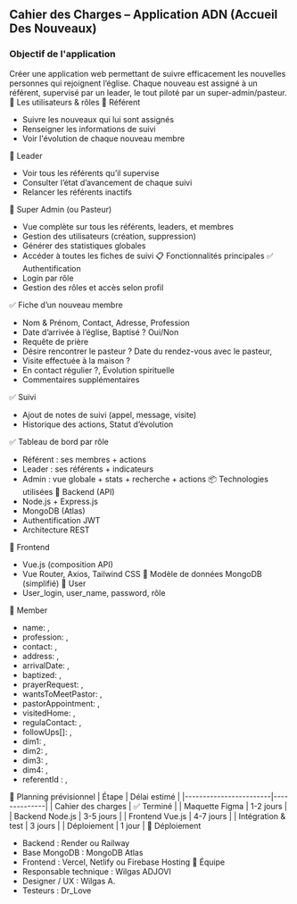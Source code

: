 ## Cahier des Charges – Application ADN (Accueil Des Nouveaux)
###  Objectif de l'application
Créer une application web permettant de suivre efficacement les nouvelles personnes qui rejoignent l’église.
Chaque nouveau est assigné à un référent, supervisé par un leader, le tout piloté par un super-admin/pasteur.
👥 Les utilisateurs & rôles
🔹 Référent
- Suivre les nouveaux qui lui sont assignés
- Renseigner les informations de suivi
- Voir l'évolution de chaque nouveau membre

🔸 Leader
- Voir tous les référents qu’il supervise
- Consulter l’état d’avancement de chaque suivi
- Relancer les référents inactifs

🔶 Super Admin (ou Pasteur)
- Vue complète sur tous les référents, leaders, et membres
- Gestion des utilisateurs (création, suppression)
- Générer des statistiques globales
- Accéder à toutes les fiches de suivi
📋 Fonctionnalités principales
✅ Authentification
- Login par rôle
- Gestion des rôles et accès selon profil

✅ Fiche d’un nouveau membre
- Nom & Prénom, Contact, Adresse, Profession
- Date d’arrivée à l’église, Baptisé ? Oui/Non
- Requête de prière
 - Désire rencontrer le pasteur ? Date du rendez-vous avec le pasteur,
-  Visite effectuée à la maison ?
- En contact régulier ?, Évolution spirituelle
- Commentaires supplémentaires

✅ Suivi
- Ajout de notes de suivi (appel, message, visite)
- Historique des actions, Statut d’évolution

✅ Tableau de bord par rôle
- Référent : ses membres + actions
- Leader : ses référents + indicateurs
- Admin : vue globale + stats + recherche + actions
📦 Technologies utilisées
🎯 Backend (API)
- Node.js + Express.js
- MongoDB (Atlas)
- Authentification JWT
- Architecture REST



🎯 Frontend
- Vue.js (composition API)
- Vue Router, Axios, Tailwind CSS
🧱 Modèle de données MongoDB (simplifié)
🔸 User
-	User_login, user_name,  password, rôle

🔸 Member
- name: ,
- profession: ,
- contact: ,
- address: ,
- arrivalDate: ,
- baptized: ,
- prayerRequest: ,
- wantsToMeetPastor: ,
- pastorAppointment: ,
- visitedHome: ,
- regulaContact: ,
- followUps[]: ,
- dim1: ,
- dim2: ,
- dim3: ,
- dim4: ,
- referentId : ,


📅 Planning prévisionnel
| Étape                  | Délai estimé |
|------------------------|--------------|
| Cahier des charges     | ✅ Terminé   |
| Maquette Figma         | 1-2 jours    |
| Backend Node.js        | 3-5 jours    |
| Frontend Vue.js        | 4-7 jours    |
| Intégration & test     | 3 jours      |
| Déploiement            | 1 jour       |
🚀 Déploiement
- Backend : Render ou Railway
- Base MongoDB : MongoDB Atlas
- Frontend : Vercel, Netlify ou Firebase Hosting
📌 Équipe
- Responsable technique : Wilgas ADJOVI
- Designer / UX : Wilgas A.
- Testeurs : Dr_Love